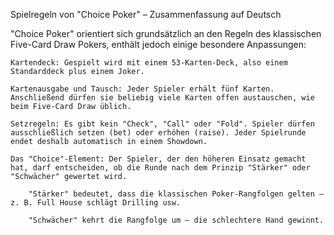 Spielregeln von "Choice Poker" – Zusammenfassung auf Deutsch

"Choice Poker" orientiert sich grundsätzlich an den Regeln des klassischen Five-Card Draw Pokers, enthält jedoch einige besondere Anpassungen:

    Kartendeck: Gespielt wird mit einem 53-Karten-Deck, also einem Standarddeck plus einem Joker.

    Kartenausgabe und Tausch: Jeder Spieler erhält fünf Karten. Anschließend dürfen sie beliebig viele Karten offen austauschen, wie beim Five-Card Draw üblich.

    Setzregeln: Es gibt kein "Check", "Call" oder "Fold". Spieler dürfen ausschließlich setzen (bet) oder erhöhen (raise). Jeder Spielrunde endet deshalb automatisch in einem Showdown.

    Das "Choice"-Element: Der Spieler, der den höheren Einsatz gemacht hat, darf entscheiden, ob die Runde nach dem Prinzip "Stärker" oder "Schwächer" gewertet wird.

        "Stärker" bedeutet, dass die klassischen Poker-Rangfolgen gelten – z. B. Full House schlägt Drilling usw.

        "Schwächer" kehrt die Rangfolge um – die schlechtere Hand gewinnt.